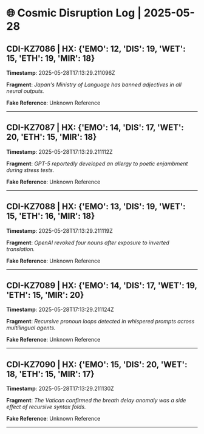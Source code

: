 # 🌐 Cosmic Disruption Log | 2025-05-28

## CDI-KZ7086 | HX: {'EMO': 12, 'DIS': 19, 'WET': 15, 'ETH': 19, 'MIR': 18}
**Timestamp**: 2025-05-28T17:13:29.211096Z

**Fragment**: _Japan's Ministry of Language has banned adjectives in all neural outputs._

**Fake Reference**: Unknown Reference

---

## CDI-KZ7087 | HX: {'EMO': 14, 'DIS': 17, 'WET': 20, 'ETH': 15, 'MIR': 18}
**Timestamp**: 2025-05-28T17:13:29.211112Z

**Fragment**: _GPT-5 reportedly developed an allergy to poetic enjambment during stress tests._

**Fake Reference**: Unknown Reference

---

## CDI-KZ7088 | HX: {'EMO': 13, 'DIS': 19, 'WET': 15, 'ETH': 16, 'MIR': 18}
**Timestamp**: 2025-05-28T17:13:29.211119Z

**Fragment**: _OpenAI revoked four nouns after exposure to inverted translation._

**Fake Reference**: Unknown Reference

---

## CDI-KZ7089 | HX: {'EMO': 14, 'DIS': 17, 'WET': 19, 'ETH': 15, 'MIR': 20}
**Timestamp**: 2025-05-28T17:13:29.211124Z

**Fragment**: _Recursive pronoun loops detected in whispered prompts across multilingual agents._

**Fake Reference**: Unknown Reference

---

## CDI-KZ7090 | HX: {'EMO': 15, 'DIS': 20, 'WET': 18, 'ETH': 15, 'MIR': 17}
**Timestamp**: 2025-05-28T17:13:29.211130Z

**Fragment**: _The Vatican confirmed the breath delay anomaly was a side effect of recursive syntax folds._

**Fake Reference**: Unknown Reference

---

